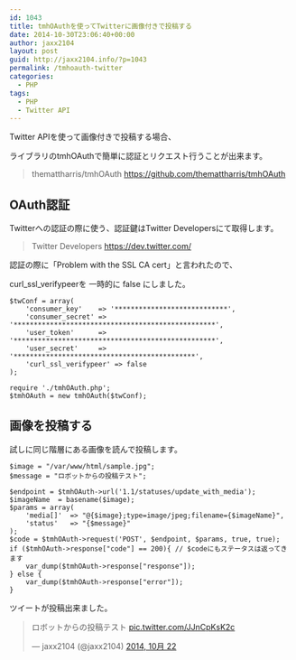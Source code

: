 ```yaml
---
id: 1043
title: tmhOAuthを使ってTwitterに画像付きで投稿する
date: 2014-10-30T23:06:40+00:00
author: jaxx2104
layout: post
guid: http://jaxx2104.info/?p=1043
permalink: /tmhoauth-twitter
categories:
  - PHP
tags:
  - PHP
  - Twitter API
---
```

Twitter APIを使って画像付きで投稿する場合、

ライブラリのtmhOAuthで簡単に認証とリクエスト行うことが出来ます。

> themattharris/tmhOAuth
> https://github.com/themattharris/tmhOAuth

<!--more-->

## OAuth認証

Twitterへの認証の際に使う、認証鍵はTwitter Developersにて取得します。

> Twitter Developers
> https://dev.twitter.com/



認証の際に「Problem with the SSL CA cert」と言われたので、

curl\_ssl\_verifypeerを 一時的に false にしました。

```
$twConf = array(
    'consumer_key'    => '****************************',
    'consumer_secret' => '**************************************************',
    'user_token'      => '**************************************************',
    'user_secret'     => '*********************************************',
    'curl_ssl_verifypeer' => false
);

require './tmhOAuth.php';
$tmhOAuth = new tmhOAuth($twConf);
```

## 画像を投稿する

試しに同じ階層にある画像を読んで投稿します。

```
$image = "/var/www/html/sample.jpg";
$message = "ロボットからの投稿テスト";

$endpoint = $tmhOAuth->url('1.1/statuses/update_with_media');
$imageName  = basename($image);
$params = array(
    'media[]'  => "@{$image};type=image/jpeg;filename={$imageName}",
    'status'   => "{$message}"
);
$code = $tmhOAuth->request('POST', $endpoint, $params, true, true);
if ($tmhOAuth->response["code"] == 200){ // $codeにもステータスは返ってきます
    var_dump($tmhOAuth->response["response"]);
} else {
    var_dump($tmhOAuth->response["error"]);
}
```

ツイートが投稿出来ました。

<blockquote class="twitter-tweet" lang="ja">
  <p>
    ロボットからの投稿テスト <a href="http://t.co/JJnCpKsK2c">pic.twitter.com/JJnCpKsK2c</a>
  </p>

  <p>
    &mdash; jaxx2104 (@jaxx2104) <a href="https://twitter.com/jaxx2104/status/524807599380631552">2014, 10月 22</a>
  </p>
</blockquote>
